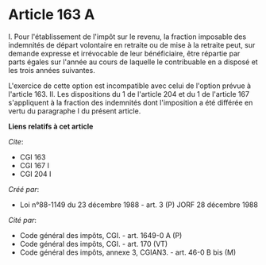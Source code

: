 # Article 163 A

I. Pour l'établissement de l'impôt sur le revenu, la fraction imposable des indemnités de départ volontaire en retraite ou de
mise à la retraite peut, sur demande expresse et irrévocable de leur bénéficiaire, être répartie par parts égales sur l'année
au cours de laquelle le contribuable en a disposé et les trois années suivantes.

L'exercice de cette option est incompatible avec celui de l'option prévue à l'article 163.    II. Les dispositions du 1 de
l'article 204 et du 1 de l'article 167 s'appliquent à la fraction des indemnités dont l'imposition a été différée en vertu du
paragraphe I du présent article.

**Liens relatifs à cet article**

_Cite_:

  - CGI 163
  - CGI 167 I
  - CGI 204 I

_Créé par_:

  - Loi n°88-1149 du 23 décembre 1988 - art. 3 (P) JORF 28 décembre 1988

_Cité par_:

  - Code général des impôts, CGI. - art. 1649-0 A (P)
  - Code général des impôts, CGI. - art. 170 (VT)
  - Code général des impôts, annexe 3, CGIAN3. - art. 46-0 B bis (M)
